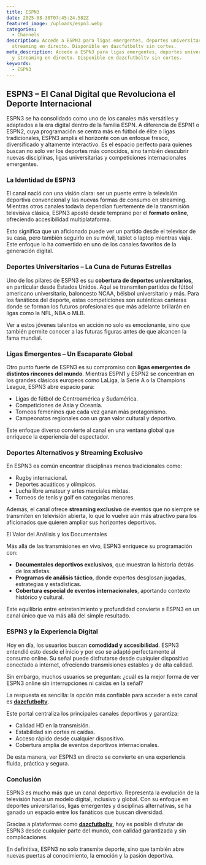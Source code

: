 ```yaml
---
title: ESPN3
date: 2025-08-30T07:45:24.582Z
featured_image: /uploads/espn3.webp
categories:
  - Channels
description: Accede a ESPN3 para ligas emergentes, deportes universitarios y
  streaming en directo. Disponible en dazcfutboltv sin cortes.
meta_description: Accede a ESPN3 para ligas emergentes, deportes universitarios
  y streaming en directo. Disponible en dazcfutboltv sin cortes.
keywords:
  - ESPN3
---
```

<!--StartFragment-->

## ESPN3 – El Canal Digital que Revoluciona el Deporte Internacional

ESPN3 se ha consolidado como uno de los canales más versátiles y adaptados a la era digital dentro de la familia ESPN. A diferencia de ESPN1 o ESPN2, cuya programación se centra más en fútbol de élite o ligas tradicionales, ESPN3 amplía el horizonte con un enfoque fresco, diversificado y altamente interactivo. Es el espacio perfecto para quienes buscan no solo ver los deportes más conocidos, sino también descubrir nuevas disciplinas, ligas universitarias y competiciones internacionales emergentes.

### La Identidad de ESPN3

El canal nació con una visión clara: ser un puente entre la televisión deportiva convencional y las nuevas formas de consumo en streaming. Mientras otros canales todavía dependían fuertemente de la transmisión televisiva clásica, ESPN3 apostó desde temprano por el **formato online**, ofreciendo accesibilidad multiplataforma.

Esto significa que un aficionado puede ver un partido desde el televisor de su casa, pero también seguirlo en su móvil, tablet o laptop mientras viaja. Este enfoque lo ha convertido en uno de los canales favoritos de la generación digital.

### Deportes Universitarios – La Cuna de Futuras Estrellas

Uno de los pilares de ESPN3 es su **cobertura de deportes universitarios**, en particular desde Estados Unidos. Aquí se transmiten partidos de fútbol americano universitario, baloncesto NCAA, béisbol universitario y más. Para los fanáticos del deporte, estas competiciones son auténticas canteras donde se forman los futuros profesionales que más adelante brillarán en ligas como la NFL, NBA o MLB.

Ver a estos jóvenes talentos en acción no solo es emocionante, sino que también permite conocer a las futuras figuras antes de que alcancen la fama mundial.

### Ligas Emergentes – Un Escaparate Global

Otro punto fuerte de ESPN3 es su compromiso con **ligas emergentes de distintos rincones del mundo**. Mientras ESPN1 y ESPN2 se concentran en los grandes clásicos europeos como LaLiga, la Serie A o la Champions League, ESPN3 abre espacio para:

* Ligas de fútbol de Centroamérica y Sudamérica.
* Competiciones de Asia y Oceanía.
* Torneos femeninos que cada vez ganan más protagonismo.
* Campeonatos regionales con un gran valor cultural y deportivo.

Este enfoque diverso convierte al canal en una ventana global que enriquece la experiencia del espectador.

### Deportes Alternativos y Streaming Exclusivo

En ESPN3 es común encontrar disciplinas menos tradicionales como:

* Rugby internacional.
* Deportes acuáticos y olímpicos.
* Lucha libre amateur y artes marciales mixtas.
* Torneos de tenis y golf en categorías menores.

Además, el canal ofrece **streaming exclusivo** de eventos que no siempre se transmiten en televisión abierta, lo que lo vuelve aún más atractivo para los aficionados que quieren ampliar sus horizontes deportivos.

El Valor del Análisis y los Documentales

Más allá de las transmisiones en vivo, ESPN3 enriquece su programación con:

* **Documentales deportivos exclusivos**, que muestran la historia detrás de los atletas.
* **Programas de análisis táctico**, donde expertos desglosan jugadas, estrategias y estadísticas.
* **Cobertura especial de eventos internacionales**, aportando contexto histórico y cultural.

Este equilibrio entre entretenimiento y profundidad convierte a ESPN3 en un canal único que va más allá del simple resultado.

### ESPN3 y la Experiencia Digital

Hoy en día, los usuarios buscan **comodidad y accesibilidad**. ESPN3 entendió esto desde el inicio y por eso se adaptó perfectamente al consumo online. Su señal puede disfrutarse desde cualquier dispositivo conectado a internet, ofreciendo transmisiones estables y de alta calidad.

Sin embargo, muchos usuarios se preguntan: ¿cuál es la mejor forma de ver ESPN3 online sin interrupciones ni caídas en la señal?

La respuesta es sencilla: la opción más confiable para acceder a este canal es **[dazcfutboltv](https://dazcfutboltv.me/)**.

Este portal centraliza los principales canales deportivos y garantiza:

* Calidad HD en la transmisión.
* Estabilidad sin cortes ni caídas.
* Acceso rápido desde cualquier dispositivo.
* Cobertura amplia de eventos deportivos internacionales.

De esta manera, ver ESPN3 en directo se convierte en una experiencia fluida, práctica y segura.

### Conclusión

ESPN3 es mucho más que un canal deportivo. Representa la evolución de la televisión hacia un modelo digital, inclusivo y global. Con su enfoque en deportes universitarios, ligas emergentes y disciplinas alternativas, se ha ganado un espacio entre los fanáticos que buscan diversidad.

Gracias a plataformas como **[dazcfutboltv](https://dazcfutboltv.me/)**, hoy es posible disfrutar de ESPN3 desde cualquier parte del mundo, con calidad garantizada y sin complicaciones.

En definitiva, ESPN3 no solo transmite deporte, sino que también abre nuevas puertas al conocimiento, la emoción y la pasión deportiva.

<!--EndFragment-->
